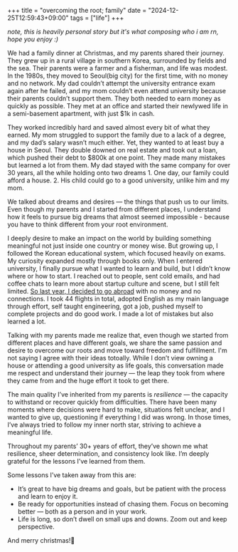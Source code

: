 +++
title = "overcoming the root; family"
date = "2024-12-25T12:59:43+09:00"
tags = ["life"]
+++

*note, this is heavily personal story but it's what composing who i am rn, hope you enjoy :)*

We had a family dinner at Christmas, and my parents shared their journey. They grew up in a rural village in southern Korea, surrounded by fields and the sea. Their parents were a farmer and a fisherman, and life was modest. In the 1980s, they moved to Seoul(big city) for the first time, with no money and no network. My dad couldn’t attempt the university entrance exam again after he failed, and my mom couldn’t even attend university because their parents couldn’t support them. They both needed to earn money as quickly as possible. They met at an office and started their newlywed life in a semi-basement apartment, with just $1k in cash.

They worked incredibly hard and saved almost every bit of what they earned. My mom struggled to support the family due to a lack of a degree, and my dad’s salary wasn’t much either. Yet, they wanted to at least buy a house in Seoul. They double downed on real estate and took out a loan, which pushed their debt to $800k at one point. They made many mistakes but learned a lot from them. My dad stayed with the same company for over 30 years, all the while holding onto two dreams  1. One day, our family could afford a house. 2. His child could go to a good university, unlike him and my mom.

We talked about dreams and desires — the things that push us to our limits. Even though my parents and I started from different places, I understand how it feels to pursue big dreams that almost seemed impossible - because you have to think different from your root environment.

I deeply desire to make an impact on the world by building something meaningful not just inside one country or money wise. But growing up, I followed the Korean educational system, which focused heavily on exams. My curiosity expanded mostly through books only. When I entered university, I finally pursue what I wanted to learn and build, but I didn’t know where or how to start. I reached out to people, sent cold emails, and had coffee chats to learn more about startup culture and scene, but I still felt limited. [So last year, I decided to go abroad](https://www.piapark.me/just-a-story-about-joy-of-learning/) with no money and no connections. I took 44 flights in total, adopted English as my main language through effort, self taught engineering, got a job, pushed myself to complete projects and do good work. I made a lot of mistakes but also learned a lot.

Talking with my parents made me realize that, even though we started from different places and have different goals, we share the same passion and desire to overcome our roots and move toward freedom and fulfillment. I'm not saying I agree with their ideas totoally. While I don’t view owning a house or attending a good university as life goals, this conversation made me respect and understand their journey — the leap they took from where they came from and the huge effort it took to get there.

The main quality I’ve inherited from my parents is *resilience* — the capacity to withstand or recover quickly from difficulties. There have been many moments where decisions were hard to make, situations felt unclear, and I wanted to give up, questioning if everything I did was wrong. In those times, I’ve always tried to follow my inner north star, striving to achieve a meaningful life.

Throughout my parents’ 30+ years of effort, they’ve shown me what resilience, sheer determination, and consistency look like. I’m deeply grateful for the lessons I’ve learned from them.

Some lessons I’ve taken away from this are:
- It’s great to have big dreams and goals, but be patient with the process and learn to enjoy it.
- Be ready for opportunities instead of chasing them. Focus on becoming better — both as a person and in your work.
- Life is long, so don’t dwell on small ups and downs. Zoom out and keep perspective.

And merry christmas!🎄
